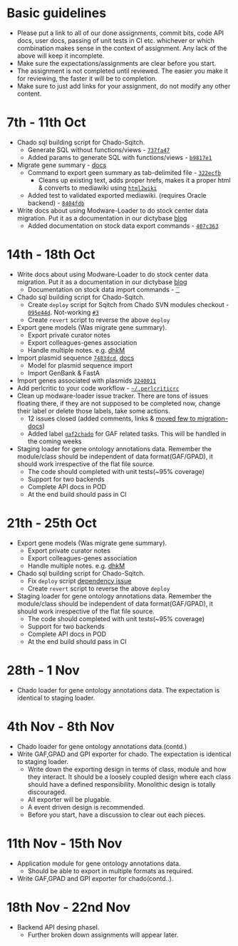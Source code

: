 # Basic guidelines
* Please put a link to all of our done assignments, commit bits, code API docs,
  user docs, passing of unit tests in CI etc. whichever or which combination
  makes sense in the context of assignment. Any lack of the above will keep it incomplete.
* Make sure the expectations/assignments are clear before you start.
* The assignment is not completed until reviewed. The easier you make it for reviewing, the faster it will be to completion.
* Make sure to just add links for your assignment, do not modify any other content.

# 7th - 11th Oct
* Chado sql building script for Chado-Sqitch.
   * Generate SQL without functions/views - [`737fa47`](https://github.com/dictyBase/Chado-Sqitch/blob/737fa47895890a25d64b85b321480f6a0afb4085/maint/chado_nofuncs_noviews.pl) 
   * Added params to generate SQL with functions/views - [`b9817e1`](https://github.com/dictyBase/Chado-Sqitch/blob/b9817e1cde49a9e05d1b884f71984d9d07b34c6b/maint/chado_nofuncs_noviews.pl)
* Migrate gene summary - [docs](https://github.com/dictyBase/Migration-Docs/blob/master/Gene-models-export.md#summary-paragraph) 
   * Command to export geen summary as tab-delimited file - [`322ecfb`](https://github.com/dictyBase/Modware-Loader/blob/322ecfb5b93610dae0b636e3f2eb982d6593bffe/lib/Modware/Export/Command/chado2genesummary.pm)
      * Cleans up existing text, adds proper hrefs, makes it a proper html & converts to mediawiki using [`html2wiki`](https://metacpan.org/module/HTML::WikiConverter#html2wiki)
   * Added test to validated exported mediawiki. (requires Oracle backend) - [`8404fdb`](https://github.com/dictyBase/Modware-Loader/blob/8404fdbcbc0b9a2eee23bedb4ed2c28b7ea71834/t/export/gene_summary.t)
* Write docs about using Modware-Loader to do stock center data migration. Put it as a documentation in our dictybase [blog](http://dictybase.github.io/pages/documentation/)
   * Added documentation on stock data export commands - [`407c363`](https://github.com/dictyBase/dictybase.github.com/blob/407c363a415ac633f8241dd6585e45e3efea8304/source/stock-data-export/index.markdown)

# 14th - 18th Oct
* Write docs about using Modware-Loader to do stock center data migration. Put it as a documentation in our dictybase [blog](http://dictybase.github.io/pages/documentation/)
   * Documentation on stock data import commands - [``]()
* Chado sql building script for Chado-Sqitch.
   * Create `deploy` script for Sqitch from Chado SVN modules checkout - [`095e44d`](https://github.com/dictyBase/Chado-Sqitch/blob/095e44d13a153f95964c9ce3dcbf9545fc33d67d/maint/chado_nofuncs_noviews.pl). Not-working [`#3`](https://github.com/dictyBase/Chado-Sqitch/issues/3)
   * Create `revert` script to reverse the above `deploy`
* Export gene models (Was migrate gene summary).
   * Export private curator notes
   * Export colleagues-genes association
   * Handle multiple notes. e.g. [dhkM]()
* Import plasmid sequence [`7483dcd`](https://github.com/dictyBase/Modware-Loader/blob/7483dcdaa5ffc4090d5999524004b9e3a90c62c0/lib/Modware/Import/Stock/PlasmidImporter.pm#L296), [docs](https://github.com/dictyBase/dictybase.github.com/blob/64639a36ef101a9c2ad6d6dd44206eb9ecf21fcc/source/stock-data-import/index.markdown)
   * Model for plasmid sequence import
   * Import GenBank & FastA
* Import genes associated with plasmids [`3240011`](https://github.com/dictyBase/Modware-Loader/blob/3240011842834470ffb5ca42d3165233bd98e536/lib/Modware/Import/Stock/PlasmidImporter.pm#L397)
* Add perlcritic to your code workflow - [`~/.perlcriticrc`](https://github.com/ypandit/dot-files/blob/master/perl/perlcriticrc)
* Clean up modware-loader issue tracker. There are tons of issues floating there, if they are not supposed to be completed now, change their label or delete those labels, take some actions.
   * 12 issues closed (added comments, links & [moved few to migration-docs](https://github.com/dictyBase/Migration-Docs/issues))
   * Added label [`gaf2chado`](https://github.com/dictyBase/Modware-Loader/issues?labels=gaf2chado&page=1&state=open) for GAF related tasks. This will be handled in the coming weeks
* Staging loader for gene ontology annotations data. Remember the
  module/class should be independent of data format(GAF/GPAD), it should work
  irrespective of the flat file source.
  - The code should completed with unit tests(~95% coverage) 
  - Support for two backends
  - Complete API docs in POD
  - At the end build should pass in CI

# 21th - 25th Oct
* Export gene models (Was migrate gene summary).
   * Export private curator notes
   * Export colleagues-genes association
   * Handle multiple notes. e.g. [dhkM]()
* Chado sql building script for Chado-Sqitch.
   * Fix `deploy` script [dependency issue](https://github.com/dictyBase/Chado-Sqitch/issues/3) 
   * Create `revert` script to reverse the above `deploy`
* Staging loader for gene ontology annotations data. Remember the module/class should be independent of data format(GAF/GPAD), it should work irrespective of the flat file source.
  - The code should completed with unit tests(~95% coverage) 
  - Support for two backends
  - Complete API docs in POD
  - At the end build should pass in CI

# 28th - 1 Nov
* Chado loader for gene ontology annotations data. The expectation is identical to staging loader.

# 4th Nov - 8th Nov
* Chado loader for gene ontology annotations data.(contd.)
* Write GAF,GPAD and GPI exporter for chado. The expectation is identical to staging loader.
  - Write down the exporting design in terms of class, module and how they
    interact. It should be a loosely coupled design where each class should
    have a defined responsibility. Monolithic design is totally discouraged.
  - All exporter will be plugable.
  - A event driven design is recommended.
  - Before you start, have a discussion to clear out each pieces.

# 11th Nov - 15th Nov
* Application module for gene ontology annotations data.
  - Should be able to export in multiple formats as required.
* Write GAF,GPAD and GPI exporter for chado(contd..). 

# 18th Nov - 22nd Nov
* Backend API desing phaseI.
  - Further broken down assignments will appear later.
